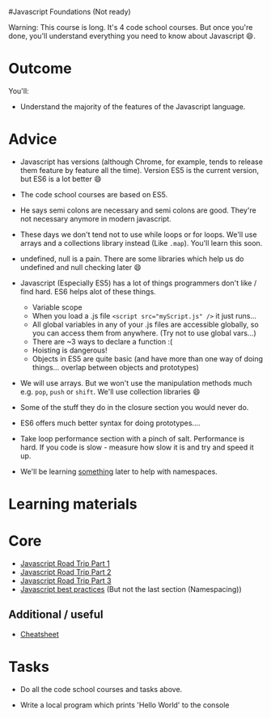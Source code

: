 #Javascript Foundations (Not ready)

Warning: This course is long. It's 4 code school courses. But once you're done, you'll understand everything you need to know about Javascript :smile:.

# Outcome

You'll:

* Understand the majority of the features of the Javascript language.

# Advice

* Javascript has versions (although Chrome, for example, tends to release them feature by feature all the time). Version ES5 is the current version, but ES6 is a lot better :smile:
* The code school courses are based on ES5.
* He says semi colons are necessary and semi colons are good. They're not necessary anymore in modern javascript.
* These days we don't tend not to use while loops or for loops. We'll use arrays and a collections library instead (Like `.map`). You'll learn this soon.
* undefined, null is a pain. There are some libraries which help us do undefined and null checking later :smile:

* Javascript (Especially ES5) has a lot of things programmers don't like / find hard. ES6 helps alot of these things.
  * Variable scope
  * When you load a .js file `<script src="myScript.js" />` it just runs...
  * All global variables in any of your .js files are accessible globally, so you can access them from anywhere. (Try not to use global vars...)
  * There are ~3 ways to declare a function :(
  * Hoisting is dangerous!
  * Objects in ES5 are quite basic (and have more than one way of doing things... overlap between objects and prototypes)

* We will use arrays. But we won't use the manipulation methods much e.g. `pop`, `push` or `shift`. We'll use collection libraries :smile:
* Some of the stuff they do in the closure section you would never do.
* ES6 offers much better syntax for doing prototypes....
* Take loop performance section with a pinch of salt. Performance is hard. If you code is slow - measure how slow it is and try and speed it up.
* We'll be learning [something](http://browserify.org/) later to help with namespaces.

# Learning materials

# Core

* [Javascript Road Trip Part 1](https://www.codeschool.com/courses/javascript-road-trip-part-1)
* [Javascript Road Trip Part 2](https://www.codeschool.com/courses/javascript-road-trip-part-2)
* [Javascript Road Trip Part 3](https://www.codeschool.com/courses/javascript-road-trip-part-3)
* [Javascript best practices](https://www.codeschool.com/courses/javascript-best-practices) (But not the last section (Namespacing))

## Additional / useful

* [Cheatsheet](http://marijnhaverbeke.nl/js-cheatsheet.html)

# Tasks

* Do all the code school courses and tasks above.

* Write a local program which prints 'Hello World' to the console


